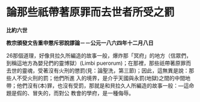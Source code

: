 # 論那些祇帶著原罪而去世者所受之罰


**比約六世**

**教宗頒發文告重申懲斥邪說謬論－－公元一八六四年十二月八日**





26那個道理，好像貝拉久所編造的故事一般，爆炸那「冥府」的地方（信眾們，到稱這地方為嬰兒們的靈博獄）(Limbi 
puerorum)；在那裡，那些祇帶著原罪而去世的靈魂，受著沒有火刑的懲罰(見：論聖洗，第三節)；因此，這無異是說：那些人不受火刑的罰；他們所進
入的境界，是介乎天國與永罰(地獄)之間的中間地帶；他們沒有(本)罪，也沒有受罰，那就是和貝拉久人所編造的故事一般：—這命題是假的、冒失的，而對公
教會的學府，是一種侮辱。

